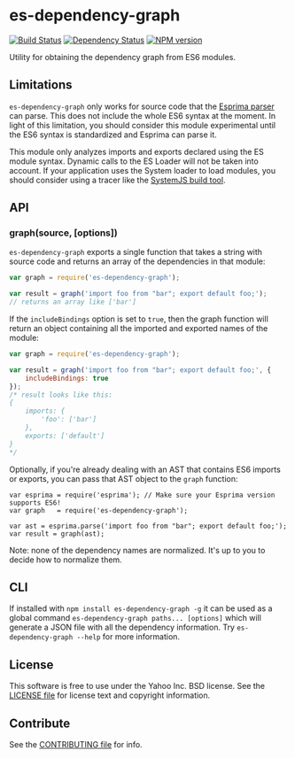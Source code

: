es-dependency-graph
===================

[![Build Status](https://travis-ci.org/yahoo/es-dependency-graph.svg?branch=master)](https://travis-ci.org/yahoo/es-dependency-graph)
[![Dependency Status](https://gemnasium.com/yahoo/es-dependency-graph.svg)](https://gemnasium.com/yahoo/es-dependency-graph)
[![NPM version](https://badge.fury.io/js/es-dependency-graph.svg)](http://badge.fury.io/js/es-dependency-graph)

Utility for obtaining the dependency graph from ES6 modules.

Limitations
-----------

`es-dependency-graph` only works for source code that the [Esprima parser][] can parse.
This does not include the whole ES6 syntax at the moment. In light of this
limitation, you should consider this module experimental until the ES6 syntax
is standardized and Esprima can parse it.

This module only analyzes imports and exports declared using the ES module syntax.
Dynamic calls to the ES Loader will not be taken into account. If your application
uses the System loader to load modules, you should consider using a tracer like
the [SystemJS build tool][].


API
---

### graph(source, [options])

`es-dependency-graph` exports a single function that takes a string with source code
and returns an array of the dependencies in that module:

```js
var graph = require('es-dependency-graph');

var result = graph('import foo from "bar"; export default foo;');
// returns an array like ['bar']
```

If the `includeBindings` option is set to `true`, then the graph function
will return an object containing all the imported and exported names of the
module:

```js
var graph = require('es-dependency-graph');

var result = graph('import foo from "bar"; export default foo;', {
    includeBindings: true
});
/* result looks like this:
{
    imports: {
        'foo': ['bar']
    },
    exports: ['default']
}
*/
```

Optionally, if you're already dealing with an AST that contains ES6 imports
or exports, you can pass that AST object to the `graph` function:

```
var esprima = require('esprima'); // Make sure your Esprima version supports ES6!
var graph   = require('es-dependency-graph');

var ast = esprima.parse('import foo from "bar"; export default foo;');
var result = graph(ast);
```

Note: none of the dependency names are normalized. It's up to you to decide how
to normalize them.

CLI
---

If installed with `npm install es-dependency-graph -g` it can be used as a global
command `es-dependency-graph paths... [options]` which will generate a JSON file with
all the dependency information. Try `es-dependency-graph --help` for more information.

License
-------

This software is free to use under the Yahoo Inc. BSD license.
See the [LICENSE file][] for license text and copyright information.

Contribute
----------

See the [CONTRIBUTING file][] for info.


[CONTRIBUTING file]: https://github.com/yahoo/es-dependency-graph/blob/master/CONTRIBUTING.md
[LICENSE file]: https://github.com/yahoo/es-dependency-graph/blob/master/LICENSE.md
[Esprima parser]: http://esprima.org/
[SystemJS build tool]: https://github.com/systemjs/builder/#advanced-build
